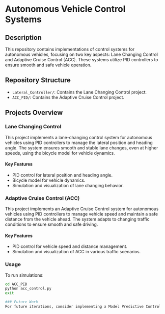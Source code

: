 # Autonomous Vehicle Control Systems

## Description
This repository contains implementations of control systems for autonomous vehicles, focusing on two key aspects: Lane Changing Control and Adaptive Cruise Control (ACC). These systems utilize PID controllers to ensure smooth and safe vehicle operation.

## Repository Structure
- `Lateral_Controller/`: Contains the Lane Changing Control project.
- `ACC_PID/`: Contains the Adaptive Cruise Control project.

## Projects Overview

### Lane Changing Control
This project implements a lane-changing control system for autonomous vehicles using PID controllers to manage the lateral position and heading angle. The system ensures smooth and stable lane changes, even at higher speeds, using the bicycle model for vehicle dynamics.

#### Key Features
- PID control for lateral position and heading angle.
- Bicycle model for vehicle dynamics.
- Simulation and visualization of lane changing behavior.

### Adaptive Cruise Control (ACC)
This project implements an Adaptive Cruise Control system for autonomous vehicles using PID controllers to manage vehicle speed and maintain a safe distance from the vehicle ahead. The system adapts to changing traffic conditions to ensure smooth and safe driving.

#### Key Features
- PID control for vehicle speed and distance management.
- Simulation and visualization of ACC in various traffic scenarios.

### Usage
To run simulations:
```bash
cd ACC_PID
python acc_control.py
exit

### Future Work
For future iterations, consider implementing a Model Predictive Control (MPC) system. MPC offers advantages in handling nonlinear dynamics and constraints, potentially improving control accuracy and response times in complex driving scenarios.